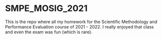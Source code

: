 # SMPE_MOSIG_2021
This is the repo where all my homework for the Scientific Methodology and Performance Evaluation course of 2021 - 2022. I really enjoyed that class and even the exam was fun (which is rare).
